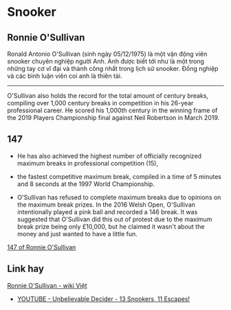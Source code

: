 # Snooker 

## Ronnie O'Sullivan

Ronald Antonio O'Sullivan (sinh ngày 05/12/1975) là một vận động viên snooker chuyên nghiệp người Anh. Anh được biết tới như là một trong những tay cơ vĩ đại và thành công nhất trong lịch sử snooker. Đồng nghiệp và các bình luận viên coi anh là thiên tài.


---

O'Sullivan also holds the record for the total amount of century breaks, compiling over 1,000 century breaks in competition in his 26-year professional career. He scored his 1,000th century in the winning frame of the 2019 Players Championship final against Neil Robertson in March 2019.


## 147 

- He has also achieved the highest number of officially recognized maximum breaks in professional competition (15),

- the fastest competitive maximum break, compiled in a time of 5 minutes and 8 seconds at the 1997 World Championship.

- O'Sullivan has refused to complete maximum breaks due to opinions on the maximum break prizes. In the 2016 Welsh Open, O'Sullivan intentionally played a pink ball and recorded a 146 break. It was suggested that O'Sullivan did this out of protest due to the maximum break prize being only £10,000, but he claimed it wasn't about the money and just wanted to have a little fun.


[147 of  Ronnie O'Sullivan](https://www.youtube.com/playlist?list=PLP6OnZTjOzUNGMqVIS4HQOh66g_jrETD9)

## Link hay 

[Ronnie O'Sullivan - wiki Việt](https://vi.wikipedia.org/wiki/Ronnie_O%27Sullivan)

- [YOUTUBE - Unbelievable Decider - 13 Snookers, 11 Escapes!](https://www.youtube.com/watch?v=iq_TRIG40jk)